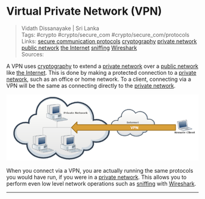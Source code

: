 # Virtual Private Network (VPN)

> Vidath Dissanayake | Sri Lanka  
> Tags: #crypto #crypto/secure_com #crypto/secure_com/protocols  
> Links: [secure communication protocols](secure%20communication%20protocols.md) [cryptography](../../cryptography.md) [private network](../../../../network/types%20of%20networks/private%20network.md) [public network](../../../../network/types%20of%20networks/public%20network.md) [the Internet](../../../../network/the%20Internet/the%20Internet.md) [sniffing](../../../hacking/attacks%20and%20vulnerabilities/network/sniffing/sniffing.md) [Wireshark](../../../../tools/hacking/network/wireshark/Wireshark.md)  
> Sources:  

A VPN uses [cryptography](../../cryptography.md) to extend a [private network](../../../../network/types%20of%20networks/private%20network.md) over a [public network](../../../../network/types%20of%20networks/public%20network.md) like [the Internet](../../../../network/the%20Internet/the%20Internet.md). This is done by making a protected connection to a [private network](../../../../network/types%20of%20networks/private%20network.md), such as an office or home network. To a client, connecting via a VPN will be the same as connecting directly to the [private network](../../../../network/types%20of%20networks/private%20network.md).

![VPN](assets/images/VPN.png)

When you connect via a VPN, you are actually running the same protocols you would have run, if you were in a [private network](../../../../network/types%20of%20networks/private%20network.md). This allows you to perform even low level network operations such as [sniffing](../../../hacking/attacks%20and%20vulnerabilities/network/sniffing/sniffing.md) with [Wireshark](../../../../tools/hacking/network/wireshark/Wireshark.md).

---